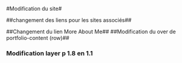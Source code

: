 #Modification du site#

##changement des liens pour les sites associés##

##Changement du lien More About Me##
##Modification du over de portfolio-content (row)##

### Modification layer p 1.8 en 1.1
